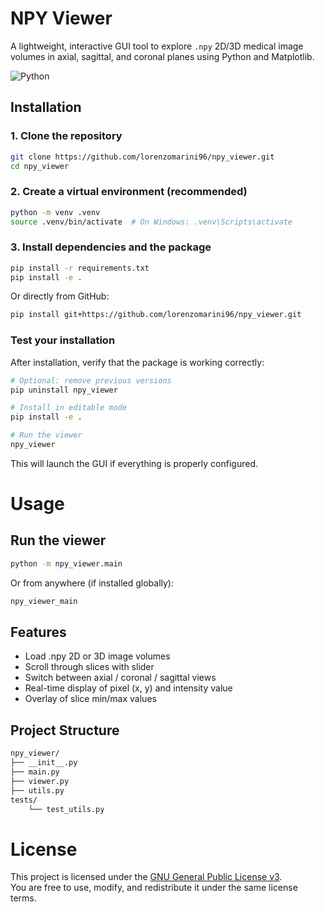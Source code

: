 # NPY Viewer

A lightweight, interactive GUI tool to explore `.npy` 2D/3D medical image volumes in axial, sagittal, and coronal planes using Python and Matplotlib.

![Python](https://img.shields.io/badge/python-3.9+-blue.svg)

## Installation
### 1. Clone the repository

```bash
git clone https://github.com/lorenzomarini96/npy_viewer.git
cd npy_viewer
```
### 2. Create a virtual environment (recommended)
```bash
python -m venv .venv
source .venv/bin/activate  # On Windows: .venv\Scripts\activate
```
### 3. Install dependencies and the package
```bash
pip install -r requirements.txt
pip install -e .
```
Or directly from GitHub:
```bash
pip install git+https://github.com/lorenzomarini96/npy_viewer.git
```
### Test your installation
After installation, verify that the package is working correctly:
```bash
# Optional: remove previous versions
pip uninstall npy_viewer

# Install in editable mode
pip install -e .

# Run the viewer
npy_viewer
```
This will launch the GUI if everything is properly configured.


# Usage
## Run the viewer
```bash
python -m npy_viewer.main
```
Or from anywhere (if installed globally):
```bash
npy_viewer_main
```



## Features

- Load .npy 2D or 3D image volumes
- Scroll through slices with slider
- Switch between axial / coronal / sagittal views
- Real-time display of pixel (x, y) and intensity value
- Overlay of slice min/max values

## Project Structure

```bash
npy_viewer/
├── __init__.py
├── main.py
├── viewer.py
├── utils.py
tests/
    └── test_utils.py
```

# License
This project is licensed under the [GNU General Public License v3](https://www.gnu.org/licenses/gpl-3.0.en.html).  
You are free to use, modify, and redistribute it under the same license terms.